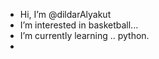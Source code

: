 - Hi, I’m @dildarAlyakut
- I’m interested in basketball...
- I’m currently learning .. python.
-

<!---
dildarAlyakut/dildarAlyakut is a ✨ special ✨ repository because its `README.md` (this file) appears on your GitHub profile.
You can click the Preview link to take a look at your changes.
--->
